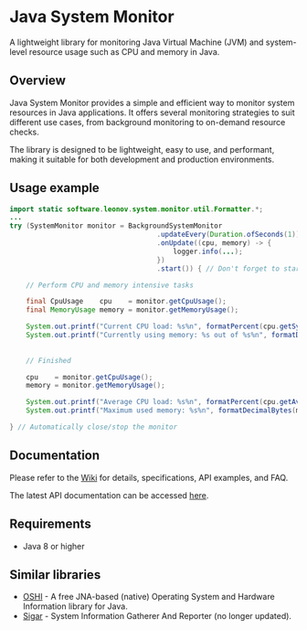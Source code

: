 Java System Monitor
===================
A lightweight library for monitoring Java Virtual Machine (JVM) and system-level resource usage such as CPU and memory in Java.

Overview
--------
Java System Monitor provides a simple and efficient way to monitor system resources in Java applications. It offers several monitoring strategies to suit different use cases, from background monitoring to on-demand resource checks.

The library is designed to be lightweight, easy to use, and performant, making it suitable for both development and production environments.

Usage example
-------------

```java
import static software.leonov.system.monitor.util.Formatter.*;
...
try (SystemMonitor monitor = BackgroundSystemMonitor
                                    .updateEvery(Duration.ofSeconds(1))
                                    .onUpdate((cpu, memory) -> {
                                        logger.info(...);
                                    })
                                    .start()) { // Don't forget to start the monitor

    // Perform CPU and memory intensive tasks

    final CpuUsage    cpu    = monitor.getCpuUsage();
    final MemoryUsage memory = monitor.getMemoryUsage();

    System.out.printf("Current CPU load: %s%n", formatPercent(cpu.getSystemCpuLoad()));
    System.out.printf("Currently using memory: %s out of %s%n", formatDecimalBytes(memory.getUsedMemory()),
                                                                                   availableMemory);
    
    // Finished

    cpu    = monitor.getCpuUsage();
    memory = monitor.getMemoryUsage();

    System.out.printf("Average CPU load: %s%n", formatPercent(cpu.getAverageSystemCpuLoad()));
    System.out.printf("Maximum used memory: %s%n", formatDecimalBytes(memory.getMaxUsedMemory()));

} // Automatically close/stop the monitor
```

Documentation
-------------
Please refer to the [Wiki](https://github.com/zleonov/java-system-monitor/wiki) for details, specifications, API examples, and FAQ.

The latest API documentation can be accessed [here](https://zleonov.github.io/java-system-monitor/api/latest).

Requirements
------------
- Java 8 or higher

Similar libraries
-----------------
- [OSHI](https://github.com/oshi/oshi) - A free JNA-based (native) Operating System and Hardware Information library for Java.
- [Sigar](https://github.com/hyperic/sigar) - System Information Gatherer And Reporter (no longer updated).